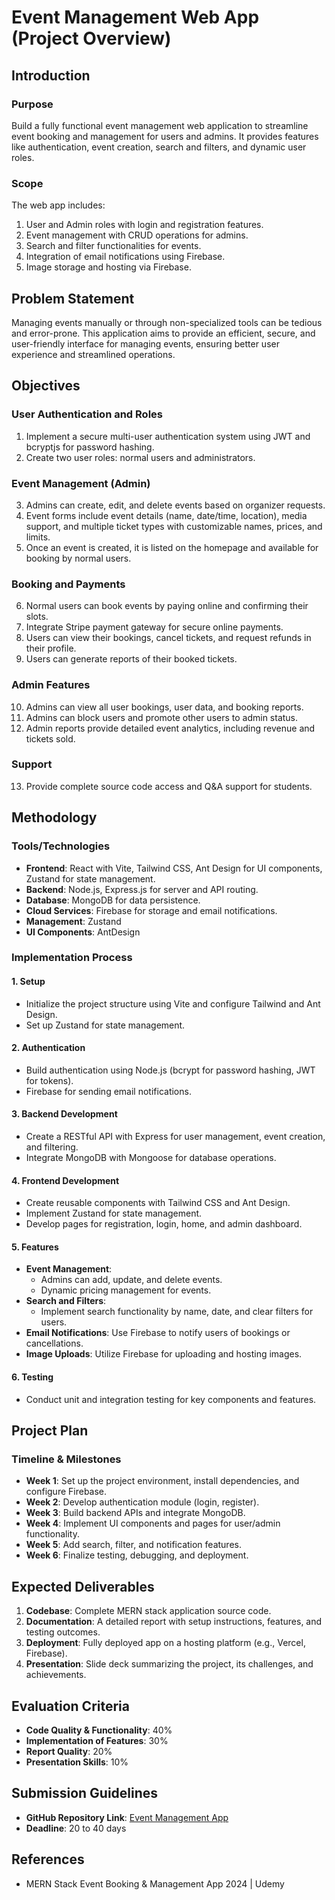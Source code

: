 # Event Management Web App (Project Overview)

## Introduction

### Purpose
Build a fully functional event management web application to streamline event booking and management for users and admins. It provides features like authentication, event creation, search and filters, and dynamic user roles.

### Scope
The web app includes: 
1. User and Admin roles with login and registration features.
2. Event management with CRUD operations for admins.
3. Search and filter functionalities for events.
4. Integration of email notifications using Firebase.
5. Image storage and hosting via Firebase.

## Problem Statement
Managing events manually or through non-specialized tools can be tedious and error-prone. This application aims to provide an efficient, secure, and user-friendly interface for managing events, ensuring better user experience and streamlined operations.

## Objectives

### User Authentication and Roles
1. Implement a secure multi-user authentication system using JWT and bcryptjs for password hashing.
2. Create two user roles: normal users and administrators.

### Event Management (Admin)
3. Admins can create, edit, and delete events based on organizer requests.
4. Event forms include event details (name, date/time, location), media support, and multiple ticket types with customizable names, prices, and limits.
5. Once an event is created, it is listed on the homepage and available for booking by normal users.

### Booking and Payments
6. Normal users can book events by paying online and confirming their slots.
7. Integrate Stripe payment gateway for secure online payments.
8. Users can view their bookings, cancel tickets, and request refunds in their profile.
9. Users can generate reports of their booked tickets.

### Admin Features
10. Admins can view all user bookings, user data, and booking reports.
11. Admins can block users and promote other users to admin status.
12. Admin reports provide detailed event analytics, including revenue and tickets sold.

### Support
13. Provide complete source code access and Q&A support for students.

## Methodology

### Tools/Technologies
- **Frontend**: React with Vite, Tailwind CSS, Ant Design for UI components, Zustand for state management.
- **Backend**: Node.js, Express.js for server and API routing.
- **Database**: MongoDB for data persistence.
- **Cloud Services**: Firebase for storage and email notifications.
- **Management**: Zustand
- **UI Components**: AntDesign

### Implementation Process

#### 1. Setup
- Initialize the project structure using Vite and configure Tailwind and Ant Design.
- Set up Zustand for state management.

#### 2. Authentication
- Build authentication using Node.js (bcrypt for password hashing, JWT for tokens).
- Firebase for sending email notifications.

#### 3. Backend Development
- Create a RESTful API with Express for user management, event creation, and filtering.
- Integrate MongoDB with Mongoose for database operations.

#### 4. Frontend Development
- Create reusable components with Tailwind CSS and Ant Design.
- Implement Zustand for state management.
- Develop pages for registration, login, home, and admin dashboard.

#### 5. Features
- **Event Management**:
  - Admins can add, update, and delete events.
  - Dynamic pricing management for events.
- **Search and Filters**:
  - Implement search functionality by name, date, and clear filters for users.
- **Email Notifications**: Use Firebase to notify users of bookings or cancellations.
- **Image Uploads**: Utilize Firebase for uploading and hosting images.

#### 6. Testing
- Conduct unit and integration testing for key components and features.

## Project Plan

### Timeline & Milestones
- **Week 1**: Set up the project environment, install dependencies, and configure Firebase.
- **Week 2**: Develop authentication module (login, register).
- **Week 3**: Build backend APIs and integrate MongoDB.
- **Week 4**: Implement UI components and pages for user/admin functionality.
- **Week 5**: Add search, filter, and notification features.
- **Week 6**: Finalize testing, debugging, and deployment.

## Expected Deliverables
1. **Codebase**: Complete MERN stack application source code.
2. **Documentation**: A detailed report with setup instructions, features, and testing outcomes.
3. **Deployment**: Fully deployed app on a hosting platform (e.g., Vercel, Firebase).
4. **Presentation**: Slide deck summarizing the project, its challenges, and achievements.

## Evaluation Criteria
- **Code Quality & Functionality**: 40%
- **Implementation of Features**: 30%
- **Report Quality**: 20%
- **Presentation Skills**: 10%

## Submission Guidelines
- **GitHub Repository Link**: [Event Management App](https://github.com/mohdalipatel8976/event-management-app)
- **Deadline**: 20 to 40 days

## References
- MERN Stack Event Booking & Management App 2024 | Udemy

